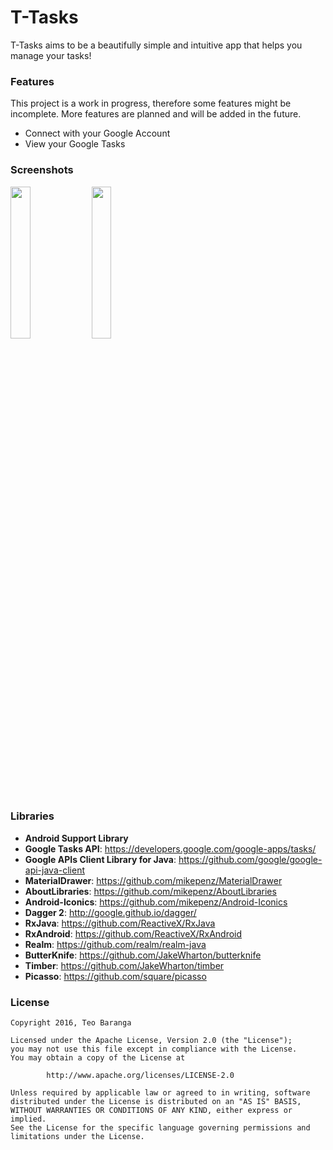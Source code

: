 T-Tasks
======

T-Tasks aims to be a beautifully simple and intuitive app that helps you manage your tasks!


### Features

This project is a work in progress, therefore some features might be incomplete.
More features are planned and will be added in the future.

- Connect with your Google Account
- View your Google Tasks


### Screenshots

<img src="http://i.imgur.com/f7C59gm.png" width="25%" height="25%" />
<img src="http://i.imgur.com/2vtZNeo.png" width="25%" height="25%" />


### Libraries


- **Android Support Library**
- **Google Tasks API**: https://developers.google.com/google-apps/tasks/
- **Google APIs Client Library for Java**: https://github.com/google/google-api-java-client
- **MaterialDrawer**: https://github.com/mikepenz/MaterialDrawer
- **AboutLibraries**: https://github.com/mikepenz/AboutLibraries
- **Android-Iconics**: https://github.com/mikepenz/Android-Iconics
- **Dagger 2**: http://google.github.io/dagger/
- **RxJava**: https://github.com/ReactiveX/RxJava
- **RxAndroid**: https://github.com/ReactiveX/RxAndroid
- **Realm**: https://github.com/realm/realm-java
- **ButterKnife**: https://github.com/JakeWharton/butterknife
- **Timber**: https://github.com/JakeWharton/timber
- **Picasso**: https://github.com/square/picasso


### License


```
Copyright 2016, Teo Baranga

Licensed under the Apache License, Version 2.0 (the "License");
you may not use this file except in compliance with the License.
You may obtain a copy of the License at

        http://www.apache.org/licenses/LICENSE-2.0

Unless required by applicable law or agreed to in writing, software
distributed under the License is distributed on an "AS IS" BASIS,
WITHOUT WARRANTIES OR CONDITIONS OF ANY KIND, either express or implied.
See the License for the specific language governing permissions and
limitations under the License.
```
